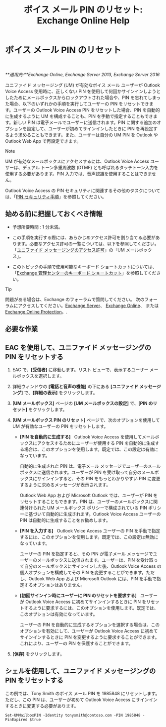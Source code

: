 ﻿---
title: 'ボイス メール PIN のリセット: Exchange Online Help'
TOCTitle: ボイス メール PIN のリセット
ms:assetid: bf07e6e7-01d2-4933-bff5-c615cc21a480
ms:mtpsurl: https://technet.microsoft.com/ja-jp/library/Bb124404(v=EXCHG.150)
ms:contentKeyID: 50555864
ms.date: 05/22/2018
mtps_version: v=EXCHG.150
f1_keywords:
- Microsoft.Exchange.Management.SnapIn.Esm.Recipients.ResetUnifiedMessagingPinPropertyControl
ms.translationtype: HT
---

# ボイス メール PIN のリセット

 

_**適用先:**Exchange Online, Exchange Server 2013, Exchange Server 2016_

ユニファイド メッセージング (UM) が有効なボイス メール ユーザーが Outlook Voice Access 使用時に、正しくない PIN を使用して何回かサインインしようとしたためにメールボックスからロックアウトされた場合や、PIN を忘れてしまった場合、以下のいずれかの手順を実行してユーザーの PIN をリセットできます。ユーザーの Outlook Voice Access PIN をリセットした場合、PIN を自動的に生成するように UM を構成することも、PIN を手動で指定することもできます。新しい PIN は電子メールでユーザーに送信されます。PIN に関する追加のオプションを設定して、ユーザーが初めてサインインしたときに PIN を再設定するよう求めることもできます。また、ユーザーは自分の UM PIN を Outlook や Outlook Web App で再設定できます。


> [!NOTE]
> UM が有効なメールボックスにアクセスするには、Outlook Voice Access ユーザーは、デュアル トーン多重周波数 (DTMF) とも呼ばれるタッチトーン入力を使用する必要があります。PIN 入力では、音声認識を使用することはできません。



Outlook Voice Access の PIN セキュリティに関連するその他のタスクについては、「[PIN セキュリティ手順](pin-security-procedures-exchange-2013-help.md)」を参照してください。

## 始める前に把握しておくべき情報

  - 予想所要時間 : 1 分未満。

  - この手順を実行する際には、あらかじめアクセス許可を割り当てる必要があります。必要なアクセス許可の一覧については、以下を参照してください。「[ユニファイド メッセージングのアクセス許可](unified-messaging-permissions-exchange-2013-help.md)」の「UM メールボックス」。

  - このトピックの手順で使用可能なキーボード ショートカットについては、「[Exchange 管理センターのキーボード ショートカット](keyboard-shortcuts-in-the-exchange-admin-center-exchange-online-protection-help.md)」を参照してください。


> [!TIP]
> 問題がある場合は、Exchange のフォーラムで質問してください。 次のフォーラムにアクセスしてください。<A href="https://go.microsoft.com/fwlink/p/?linkid=60612">Exchange Server</A>、 <A href="https://go.microsoft.com/fwlink/p/?linkid=267542">Exchange Online</A>、 または <A href="https://go.microsoft.com/fwlink/p/?linkid=285351">Exchange Online Protection</A>。.



## 必要な作業

## EAC を使用して、ユニファイド メッセージングの PIN をリセットする

1.  EAC で、**\[受信者\]** に移動します。リスト ビューで、表示するユーザー メールボックスを選択します。

2.  詳細ウィンドウの **\[電話と音声の機能\]** の下にある **\[ユニファイド メッセージング\]** で、**\[詳細の表示\]** をクリックします。

3.  **\[UM メールボックス\]** ページの **\[UM メールボックスの設定\]** で、**\[PIN のリセット\]** をクリックします。

4.  **\[UM メールボックス PIN のリセット\]** ページで、次のオプションを使用して UM が有効なユーザーの PIN をリセットします。
    
      - **\[PIN を自動的に生成する\]**   Outlook Voice Access を使用してメールボックスにアクセスするためにユーザーが使用する PIN を自動的に生成する場合は、このオプションを使用します。既定では、この設定は有効になっています。
        
        自動的に生成された PIN は、電子メール メッセージでユーザーのメールボックスに送信されます。ユーザーが PIN を受け取って自分のメールボックスにサインインすると、その PIN をもっとわかりやすい PIN に変更するように求めるメッセージが表示されます。
        
        Outlook Web App および Microsoft Outlook では、ユーザーが PIN をリセットすることもできます。PIN は、ユーザーのメールボックスに関連付けられた UM メールボックス ポリシーで構成されている PIN ポリシーに基づいて自動的に生成されます。Outlook Voice Access ユーザーの PIN は自動的に生成することをお勧めします。
    
      - **\[PIN を入力する\]**   Outlook Voice Access ユーザーの PIN を手動で指定するには、このオプションを使用します。既定では、この設定は無効になっています。
        
        ユーザーの PIN を指定すると、その PIN が電子メール メッセージでユーザーのメールボックスに送信されます。ユーザーは、PIN を受け取って自分のメールボックスにサインインした後、Outlook Voice Access の個人オプションを構成してその PIN を変更することができます。ただし、Outlook Web App および Microsoft Outlook には、PIN を手動で指定するオプションはありません。
    
      - **\[初回サインイン時にユーザーに PIN のリセットを要求する\]**   ユーザーが Outlook Voice Access に初めてサインインするときに PIN をリセットするように要求するには、このオプションを使用します。既定では、このオプションは有効になっています。
        
        ユーザーの PIN を自動的に生成するオプションを選択する場合は、このオプションを有効にして、ユーザーが Outlook Voice Access に初めてサインインするときに PIN を変更するように要求することができます。これにより、ユーザーの PIN を保護することができます。

5.  **\[保存\]** をクリックします。

## シェルを使用して、ユニファイド メッセージングの PIN をリセットする

この例では、Tony Smith のボイス メール PIN を 1985848 にリセットします。ただし、この PIN は、ユーザーが初めて Outlook Voice Access にサインインするときに変更する必要があります。

    Set-UMMailboxPIN -Identity tonysmith@contoso.com -PIN 1985848 -PinExpired $true

